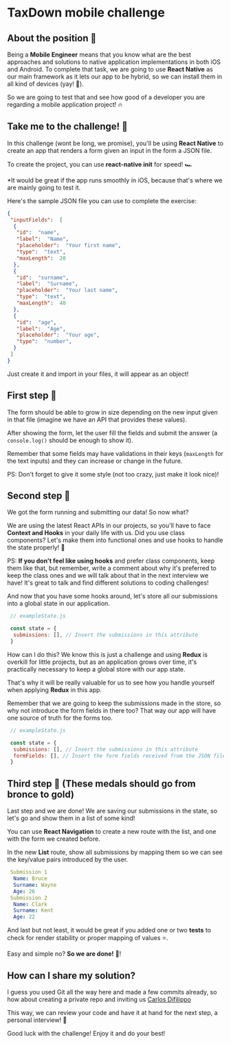 # TaxDown mobile challenge

## About the position 📱

Being a **Mobile Engineer**  means that you know what are the best approaches and solutions to native application implementations in both iOS and Android.
To complete that task, we are going to use **React Native** as our main framework as it lets our app to be hybrid, so we can install them in all kind of devices (yay! 🙌).

So we are going to test that and see how good of a developer you are regarding a mobile application project! 🔥

## Take me to the challenge! 🤟

In this challenge (wont be long, we promise), you'll be using **React Native** to create an app that renders a form given an input in the form a JSON file.

To create the project, you can use **react-native init** for speed! 🏎

*It would be great if the app runs smoothly in iOS, because that's where we are mainly going to test it.

Here's the sample JSON file you can use to complete the exercise:

``` json
{
 "inputFields":  [
  {
   "id":  "name",
   "label":  "Name",
   "placeholder":  "Your first name",
   "type":  "text",
   "maxLength":  20
  },
  {
   "id":  "surname",
   "label":  "Surname",
   "placeholder":  "Your last name",
   "type":  "text",
   "maxLength":  40
  },
  {
   "id":  "age",
   "label":  "Age",
   "placeholder":  "Your age",
   "type":  "number",
  }
 ]
}
```

Just create it and import in your files, it will appear as an object!

## First step 🥇

The form should be able to grow in size depending on the new input given in that file (imagine we have an API that provides these values).

After showing the form, let the user fill the fields and submit the answer (a `console.log()` should be enough to show it).

Remember that some fields may have validations in their keys (`maxLength` for the text inputs) and they can increase or change in the future.

PS: Don't forget to give it some style (not too crazy, just make it look nice)!

## Second step 🥈

We got the form running and submitting our data! So now what?

We are using the latest React APIs in our projects, so you'll have to face **Context and Hooks** in your daily life with us. Did you use class components? Let's make them into functional ones and use hooks to handle the state properly! 💪

PS: **If you don't feel like using hooks** and prefer class components, keep them like that, but remember, write a comment about why it's preferred to keep the class ones and we will talk about that in the next interview we have! It's great to talk and find different solutions to coding challenges!

And now that you have some hooks around, let's store all our submissions into a global state in our application.

``` js
 // exampleState.js

 const state = {
  submissions: [], // Insert the submissions in this attribute
 }
```

How can I do this? We know this is just a challenge and using **Redux** is overkill for little projects, but as an application grows over time, it's practically necessary to keep a global store with our app state.

That's why it will be really valuable for us to see how you handle yourself when applying **Redux** in this app.

Remember that we are going to keep the submissions made in the store, so why not introduce the form fields in there too? That way our app will have one source of truth for the forms too.

``` js
 // exampleState.js

 const state = {
  submissions: [], // Insert the submissions in this attribute
  formFields: [], // Insert the form fields received from the JSON file
 }
```

## Third step 🥉 (These medals should go from bronce to gold)

Last step and we are done! We are saving our submissions in the state, so let's go and show them in a list of some kind!

You can use **React Navigation** to create a new route with the list, and one with the form we created before.

In the new **List** route, show all submissions by mapping them so we can see the key/value pairs introduced by the user.

``` yaml
 Submission 1
  Name: Bruce
  Surname: Wayne
  Age: 26
 Submission 2
  Name: Clark
  Surname: Kent
  Age: 22
```

And last but not least, it would be great if you added one or two **tests** to check for render stability or proper mapping of values ⭐️.

Easy and simple no? **So we are done!** 🚀!

## How can I share my solution?

I guess you used Git all the way here and made a few commits already, so how about creating a private repo and inviting us [Carlos Difilippo](https://github.com/cadifilippo)

This way, we can review your code and have it at hand for the next step, a personal interview! 👻

Good luck with the challenge! Enjoy it and do your best!
